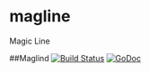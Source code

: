 # magline
Magic Line 


##Maglind
[![Build Status](https://travis-ci.org/cz-it/magline.svg?branch=master)](https://travis-ci.org/cz-it/magline)
[![GoDoc](https://godoc.org/github.com/cz-it/magline/maglined?status.png)](https://godoc.org/github.com/cz-it/magline/maglined)
